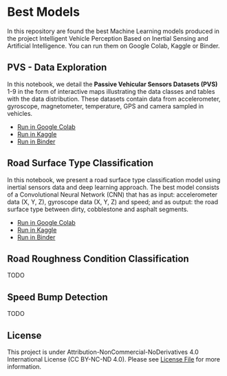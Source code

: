 # Best Models 

In this repository are found the best Machine Learning models produced in the project Intelligent Vehicle Perception Based on Inertial Sensing and Artificial Intelligence. You can run them on Google Colab, Kaggle or Binder.

## PVS - Data Exploration

In this notebook, we detail the **Passive Vehicular Sensors Datasets (PVS)** 1-9 in the form of interactive maps illustrating the data classes and tables with the data distribution. These datasets contain data from accelerometer, gyroscope, magnetometer, temperature, GPS and camera sampled in vehicles.

- [Run in Google Colab](https://colab.research.google.com/github/Intelligent-Vehicle-Perception/Best-Models/blob/master/PVS%20-%20Data%20Exploration.ipynb)
- [Run in Kaggle](https://www.kaggle.com/jefmenegazzo/pvs-data-exploration)
- [Run in Binder](https://mybinder.org/v2/gh/Intelligent-Vehicle-Perception/Best-Models/HEAD)

## Road Surface Type Classification

In this notebook, we present a road surface type classification model using inertial sensors data and deep learning approach. The best model consists of a Convolutional Neural Network (CNN) that has as input: accelerometer data (X, Y, Z), gyroscope data (X, Y, Z) and speed; and as output: the road surface type between dirty, cobblestone and asphalt segments.

- [Run in Google Colab](https://colab.research.google.com/github/Intelligent-Vehicle-Perception/Best-Models/blob/master/Road%20Surface%20Type%20Classification.ipynb)
- [Run in Kaggle](https://www.kaggle.com/jefmenegazzo/road-surface-type-classification)
- [Run in Binder](https://mybinder.org/v2/gh/Intelligent-Vehicle-Perception/Best-Models/HEAD)

## Road Roughness Condition Classification

TODO

## Speed Bump Detection

TODO

## License

This project is under Attribution-NonCommercial-NoDerivatives 4.0 International License (CC BY-NC-ND 4.0). Please see [License File](LICENSE.txt) for more information.